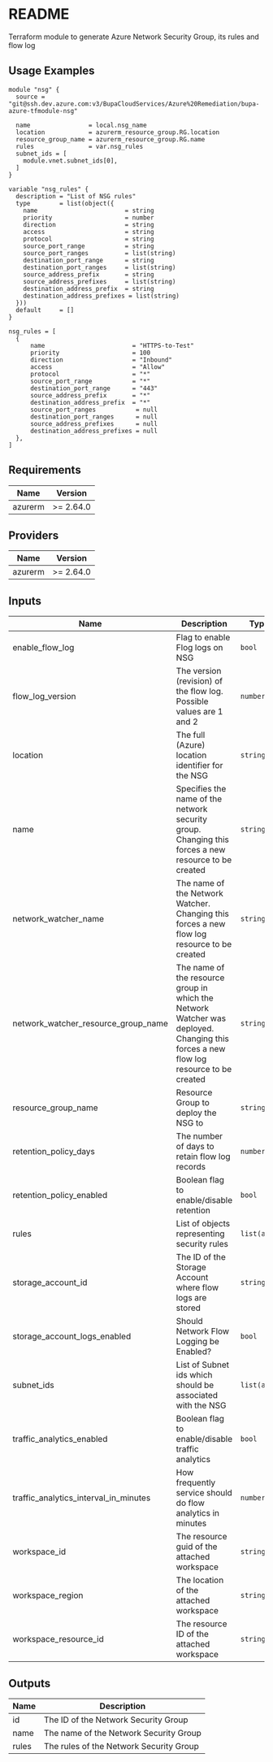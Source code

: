 # README

Terraform module to generate Azure Network Security Group, its rules and flow log

## Usage Examples

```
module "nsg" {
  source = "git@ssh.dev.azure.com:v3/BupaCloudServices/Azure%20Remediation/bupa-azure-tfmodule-nsg"

  name                = local.nsg_name
  location            = azurerm_resource_group.RG.location
  resource_group_name = azurerm_resource_group.RG.name
  rules               = var.nsg_rules
  subnet_ids = [
    module.vnet.subnet_ids[0],
  ]
}

variable "nsg_rules" {
  description = "List of NSG rules"
  type        = list(object({
    name                        = string
    priority                    = number
    direction                   = string
    access                      = string
    protocol                    = string
    source_port_range           = string
    source_port_ranges          = list(string)
    destination_port_range      = string
    destination_port_ranges     = list(string)
    source_address_prefix       = string
    source_address_prefixes     = list(string)
    destination_address_prefix  = string
    destination_address_prefixes = list(string)
  }))
  default     = []
}

nsg_rules = [
  {
      name                        = "HTTPS-to-Test"
      priority                    = 100
      direction                   = "Inbound"
      access                      = "Allow"
      protocol                    = "*"
      source_port_range           = "*"
      destination_port_range      = "443"
      source_address_prefix       = "*"
      destination_address_prefix  = "*"
      source_port_ranges           = null
      destination_port_ranges      = null
      source_address_prefixes      = null
      destination_address_prefixes = null
  },
]

```

<!-- BEGINNING OF PRE-COMMIT-TERRAFORM DOCS HOOK -->
## Requirements

| Name | Version |
|------|---------|
| azurerm | >= 2.64.0 |

## Providers

| Name | Version |
|------|---------|
| azurerm | >= 2.64.0 |

## Inputs

| Name | Description | Type | Default | Required |
|------|-------------|------|---------|:--------:|
| enable\_flow\_log | Flag to enable Flog logs on NSG | `bool` | `false` | no |
| flow\_log\_version | The version (revision) of the flow log. Possible values are 1 and 2 | `number` | `2` | no |
| location | The full (Azure) location identifier for the NSG | `string` | n/a | yes |
| name | Specifies the name of the network security group. Changing this forces a new resource to be created | `string` | n/a | yes |
| network\_watcher\_name | The name of the Network Watcher. Changing this forces a new flow log resource to be created | `string` | `""` | no |
| network\_watcher\_resource\_group\_name | The name of the resource group in which the Network Watcher was deployed. Changing this forces a new flow log resource to be created | `string` | `""` | no |
| resource\_group\_name | Resource Group to deploy the NSG to | `string` | n/a | yes |
| retention\_policy\_days | The number of days to retain flow log records | `number` | `365` | no |
| retention\_policy\_enabled | Boolean flag to enable/disable retention | `bool` | `true` | no |
| rules | List of objects representing security rules | `list(any)` | n/a | yes |
| storage\_account\_id | The ID of the Storage Account where flow logs are stored | `string` | `""` | no |
| storage\_account\_logs\_enabled | Should Network Flow Logging be Enabled? | `bool` | `true` | no |
| subnet\_ids | List of Subnet ids which should be associated with the NSG | `list(any)` | n/a | yes |
| traffic\_analytics\_enabled | Boolean flag to enable/disable traffic analytics | `bool` | `false` | no |
| traffic\_analytics\_interval\_in\_minutes | How frequently service should do flow analytics in minutes | `number` | `60` | no |
| workspace\_id | The resource guid of the attached workspace | `string` | `""` | no |
| workspace\_region | The location of the attached workspace | `string` | `""` | no |
| workspace\_resource\_id | The resource ID of the attached workspace | `string` | `""` | no |

## Outputs

| Name | Description |
|------|-------------|
| id | The ID of the Network Security Group |
| name | The name of the Network Security Group |
| rules | The rules of the Network Security Group |

<!-- END OF PRE-COMMIT-TERRAFORM DOCS HOOK -->
